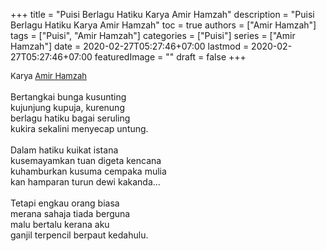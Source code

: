 +++
title = "Puisi Berlagu Hatiku Karya Amir Hamzah"
description = "Puisi Berlagu Hatiku Karya Amir Hamzah"
toc = true
authors = ["Amir Hamzah"]
tags = ["Puisi", "Amir Hamzah"]
categories = ["Puisi"]
series = ["Amir Hamzah"]
date = 2020-02-27T05:27:46+07:00
lastmod = 2020-02-27T05:27:46+07:00
featuredImage = ""
draft = false
+++

<div style="text-align: justify;">
<div style="font-size: small;">Karya <a href="/authors/amir-hamzah/" target="_blank">Amir Hamzah</a></div><br />
Bertangkai bunga kusunting<br />
kujunjung kupuja, kurenung<br />
berlagu hatiku bagai seruling<br />
kukira sekalini menyecap untung.<br />
<br />
Dalam hatiku kuikat istana<br />
kusemayamkan tuan digeta kencana<br />
kuhamburkan kusuma cempaka mulia<br />
kan hamparan turun dewi kakanda...<br />
<br />
Tetapi engkau orang biasa<br />
merana sahaja tiada berguna<br />
malu bertalu kerana aku<br />
ganjil terpencil berpaut kedahulu.</div>
